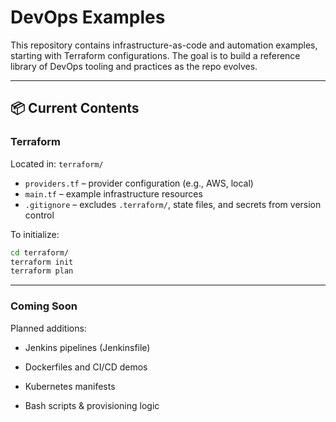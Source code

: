 # DevOps Examples

This repository contains infrastructure-as-code and automation examples, starting with Terraform configurations. The goal is to build a reference library of DevOps tooling and practices as the repo evolves.

---

## 📦 Current Contents

### Terraform
Located in: `terraform/`

- `providers.tf` – provider configuration (e.g., AWS, local)
- `main.tf` – example infrastructure resources
- `.gitignore` – excludes `.terraform/`, state files, and secrets from version control

To initialize:
```bash
cd terraform/
terraform init
terraform plan
```
---

### Coming Soon

Planned additions:

- Jenkins pipelines (Jenkinsfile)

- Dockerfiles and CI/CD demos

- Kubernetes manifests

- Bash scripts & provisioning logic
